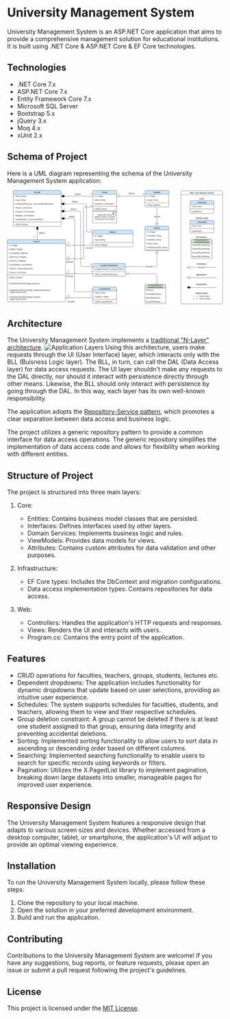 # University Management System

University Management System is an ASP.NET Core application that aims to provide a comprehensive management solution for educational institutions. It is built using .NET Core & ASP.NET Core & EF Core technologies.

## Technologies

- .NET Core 7.x
- ASP.NET Core 7.x
- Entity Framework Core 7.x
- Microsoft SQL Server
- Bootstrap 5.x
- jQuery 3.x
- Moq 4.x
- xUnit 2.x

## Schema of Project

Here is a UML diagram representing the schema of the University Management System application:

![UML Diagram](UniversityUML.png "UML diagramm")

## Architecture

The University Management System implements a [traditional "N-Layer" architecture](https://learn.microsoft.com/en-us/dotnet/architecture/modern-web-apps-azure/common-web-application-architectures#traditional-n-layer-architecture-applications).
![Application Layers](https://learn.microsoft.com/en-us/dotnet/architecture/modern-web-apps-azure/media/image5-2.png "Application layers")
Using this architecture, users make requests through the UI (User Interface) layer, which interacts only with the BLL (Buisness Logic layer). The BLL, in turn, can call the DAL (Data Access layer) for data access requests. The UI layer shouldn't make any requests to the DAL directly, nor should it interact with persistence directly through other means. Likewise, the BLL should only interact with persistence by going through the DAL. In this way, each layer has its own well-known responsibility.

The application adopts the [Repository-Service pattern](https://exceptionnotfound.net/the-repository-service-pattern-with-dependency-injection-and-asp-net-core/), which promotes a clear separation between data access and business logic.

The project utilizes a generic repository pattern to provide a common interface for data access operations. The generic repository simplifies the implementation of data access code and allows for flexibility when working with different entities.


## Structure of Project

The project is structured into three main layers:

1. Core:
   - Entities: Contains business model classes that are persisted.
   - Interfaces: Defines interfaces used by other layers.
   - Domain Services: Implements business logic and rules.
   - ViewModels: Provides data models for views.
   - Attributes: Contains custom attributes for data validation and other purposes.

2. Infrastructure:
   - EF Core types: Includes the DbContext and migration configurations.
   - Data access implementation types: Contains repositories for data access.

3. Web:
   - Controllers: Handles the application's HTTP requests and responses.
   - Views: Renders the UI and interacts with users.
   - Program.cs: Contains the entry point of the application.

## Features

- CRUD operations for faculties, teachers, groups, students, lectures etc.
- Dependent dropdowns: The application includes functionality for dynamic dropdowns that update based on user selections, providing an intuitive user experience.
- Schedules: The system supports schedules for faculties, students, and teachers, allowing them to view and their respective schedules.
- Group deletion constraint: A group cannot be deleted if there is at least one student assigned to that group, ensuring data integrity and preventing accidental deletions.
- Sorting: Implemented sorting functionality to allow users to sort data in ascending or descending order based on different columns.
- Searching: Implemented searching functionality to enable users to search for specific records using keywords or filters.
- Pagination: Utilizes the X.PagedList library to implement pagination, breaking down large datasets into smaller, manageable pages for improved user experience.

## Responsive Design

The University Management System features a responsive design that adapts to various screen sizes and devices. Whether accessed from a desktop computer, tablet, or smartphone, the application's UI will adjust to provide an optimal viewing experience.

## Installation

To run the University Management System locally, please follow these steps:

1. Clone the repository to your local machine.
2. Open the solution in your preferred development environment.
3. Build and run the application.

## Contributing

Contributions to the University Management System are welcome! If you have any suggestions, bug reports, or feature requests, please open an issue or submit a pull request following the project's guidelines.

## License

This project is licensed under the [MIT License](LICENSE).